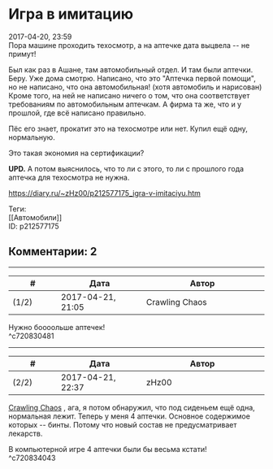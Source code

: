 Игра в имитацию
===============

  
2017-04-20, 23:59  
 Пора машине проходить техосмотр, а на аптечке дата выцвела -- не примут!   
   
 Был как раз в Ашане, там автомобильный отдел. И там были аптечки. Беру. Уже дома смотрю. Написано, что это "Аптечка первой помощи", но не написано, что она автомобильная! (хотя автомобиль и нарисован) Кроме того, на ней не написано ничего о том, что она соответствует требованиям по автомобильным аптечкам. А фирма та же, что и у прошлой, где всё написано правильно.   
   
 Пёс его знает, прокатит это на техосмотре или нет. Купил ещё одну, нормальную.   
   
 Это такая экономия на сертификации?   
   
  **UPD.**  А потом выяснилось, что то ли с этого, то ли с прошлого года аптечка для техосмотра не нужна.   
  
<https://diary.ru/~zHz00/p212577175_igra-v-imitaciyu.htm>  
  
Теги:  
[[Автомобили]]  
ID: p212577175  


Комментарии: 2
--------------

  


---



|         #         |              Дата              |                     Автор                     |           ID           |
| --- | --- | --- | --- |
| (1/2) | 2017-04-21, 21:05 | Crawling Chaos | c720830481 |

  
 Нужно боооольше аптечек!   
 ^c720830481

---



|         #         |              Дата              |                     Автор                     |           ID           |
| --- | --- | --- | --- |
| (2/2) | 2017-04-21, 22:37 | zHz00 | c720834043 |

  
  [Crawling Chaos](http://degozaru.diary.ru "de gozaru")  , ага, я потом обнаружил, что под сиденьем ещё одна, нормальная лежит. Теперь у меня 4 аптечки. Основное содержимое которых -- бинты. Потому что новый состав не предусматривает лекарств.   
   
 В компьютерной игре 4 аптечки были бы весьма кстати!   
 ^c720834043